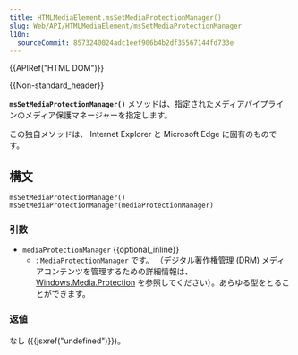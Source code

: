 ```yaml
---
title: HTMLMediaElement.msSetMediaProtectionManager()
slug: Web/API/HTMLMediaElement/msSetMediaProtectionManager
l10n:
  sourceCommit: 8573240024adc1eef906b4b2df35567144fd733e
---
```


{{APIRef("HTML DOM")}}

{{Non-standard_header}}

**`msSetMediaProtectionManager()`** メソッドは、指定されたメディアパイプラインのメディア保護マネージャーを指定します。

この独自メソッドは、 Internet Explorer と Microsoft Edge に固有のものです。

## 構文

```js-nolint
msSetMediaProtectionManager()
msSetMediaProtectionManager(mediaProtectionManager)
```

### 引数

- `mediaProtectionManager` {{optional_inline}}
  - : `MediaProtectionManager` です。
    （デジタル著作権管理 (DRM) メディアコンテンツを管理するための詳細情報は、 [Windows.Media.Protection](https://docs.microsoft.com/uwp/api/windows.media.protection?view=winrt-22000) を参照してください）。あらゆる型をとることができます。

### 返値

なし ({{jsxref("undefined")}})。

